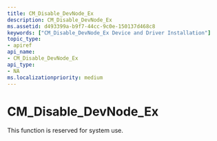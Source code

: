 ```yaml
---
title: CM_Disable_DevNode_Ex
description: CM_Disable_DevNode_Ex
ms.assetid: d493399a-b9f7-44cc-9c0e-150137d468c8
keywords: ["CM_Disable_DevNode_Ex Device and Driver Installation"]
topic_type:
- apiref
api_name:
- CM_Disable_DevNode_Ex
api_type:
- NA
ms.localizationpriority: medium
---
```


# CM_Disable_DevNode_Ex

This function is reserved for system use.





 

 





